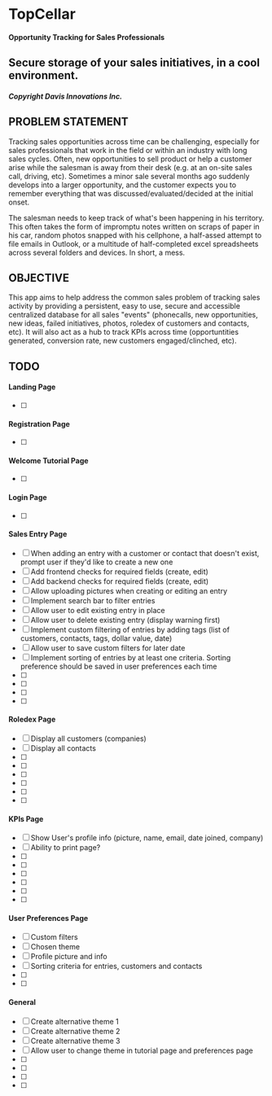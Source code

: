 # TopCellar
#### Opportunity Tracking for Sales Professionals
## Secure storage of your sales initiatives, in a cool environment.
##### Copyright Davis Innovations Inc.

## PROBLEM STATEMENT
Tracking sales opportunities across time can be challenging, especially for sales professionals that work in the field or within an industry with long sales cycles. Often, new opportunities to sell product or help a customer arise while the salesman is away from their desk (e.g. at an on-site sales call, driving, etc).  Sometimes a minor sale several months ago suddenly develops into a larger opportunity, and the customer expects you to remember everything that was discussed/evaluated/decided at the initial onset.

The salesman needs to keep track of what's been happening in his territory.  This often takes the form of impromptu notes written on scraps of paper in his car, random photos snapped with his cellphone, a half-assed attempt to file emails in Outlook, or a multitude of half-completed excel spreadsheets across several folders and devices. In short, a mess.

## OBJECTIVE
This app aims to help address the common sales problem of tracking sales activity by providing a persistent, easy to use, secure and accessible centralized database for all sales "events" (phonecalls, new opportunities, new ideas, failed initiatives, photos, roledex of customers and contacts, etc).  It will also act as a hub to track KPIs across time (opportuntities generated, conversion rate, new customers engaged/clinched, etc).

## TODO
#### Landing Page
- [ ] 

#### Registration Page
- [ ] 

#### Welcome Tutorial Page
- [ ] 

#### Login Page
- [ ] 

#### Sales Entry Page
- [ ] When adding an entry with a customer or contact that doesn't exist, prompt user if they'd like to create a new one
- [ ] Add frontend checks for required fields (create, edit)
- [ ] Add backend checks for required fields (create, edit)
- [ ] Allow uploading pictures when creating or editing an entry
- [ ] Implement search bar to filter entries
- [ ] Allow user to edit existing entry in place
- [ ] Allow user to delete existing entry (display warning first)
- [ ] Implement custom filtering of entries by adding tags (list of customers, contacts, tags, dollar value, date)
- [ ] Allow user to save custom filters for later date
- [ ] Implement sorting of entries by at least one criteria.  Sorting preference should be saved in user preferences each time
- [ ] 
- [ ] 
- [ ] 
- [ ] 

#### Roledex Page
- [ ] Display all customers (companies)
- [ ] Display all contacts
- [ ] 
- [ ] 
- [ ] 
- [ ] 
- [ ] 
- [ ] 

#### KPIs Page
- [ ] Show User's profile info (picture, name, email, date joined, company)
- [ ] Ability to print page?
- [ ]
- [ ]
- [ ]
- [ ]
- [ ]
- [ ]

#### User Preferences Page
- [ ] Custom filters
- [ ] Chosen theme
- [ ] Profile picture and info
- [ ] Sorting criteria for entries, customers and contacts
- [ ] 
- [ ] 


#### General
- [ ] Create alternative theme 1
- [ ] Create alternative theme 2
- [ ] Create alternative theme 3
- [ ] Allow user to change theme in tutorial page and preferences page
- [ ] 
- [ ] 
- [ ] 
- [ ] 

